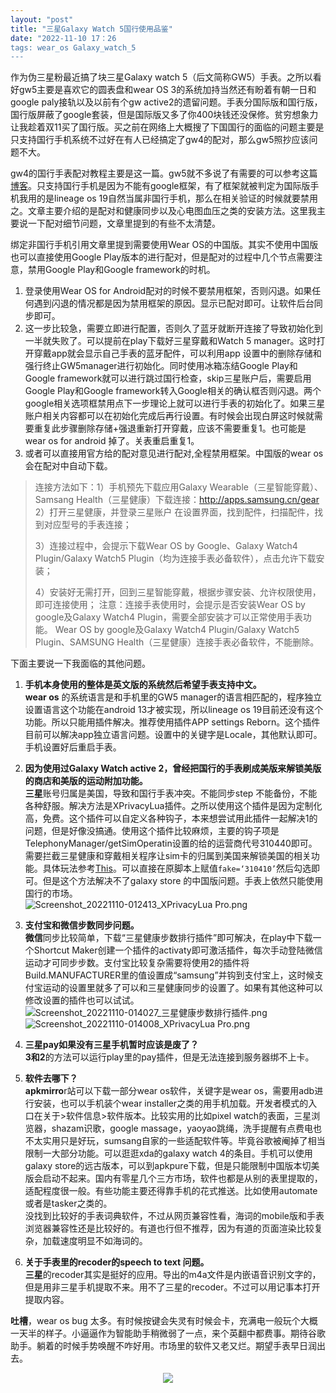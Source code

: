 ```yaml
---
layout: "post"
title: "三星Galaxy Watch 5国行使用品鉴"
date: "2022-11-10 17：26
tags: wear_os Galaxy_watch_5
---
```

作为伪三星粉最近搞了块三星Galaxy watch 5（后文简称GW5）手表。之所以看好gw5主要是喜欢它的圆表盘和wear OS 3的系统加持当然还有盼着有朝一日和google paly接轨以及以前有个gw active2的遗留问题。手表分国际版和国行版，国行版屏蔽了google套装，但是国际版又多了你400块钱还没保修。贫穷想象力让我趁着双11买了国行版。买之前在网络上大概搜了下国国行的面临的问题主要是只支持国行手机系统不过好在有人已经搞定了gw4的配对，那么gw5照抄应该问题不大。

gw4的国行手表配对教程主要是这一篇。gw5就不多说了有需要的可以参考这篇[博客](https://blog.xuegaogg.com/posts/1931/)。只支持国行手机是因为不能有google框架，有了框架就被判定为国际版手机我用的是lineage os 19自然当属非国行手机，那么在相关验证的时候就要禁用之。文章主要介绍的是配对和健康同步以及心电图血压之类的安装方法。这里我主要说一下配对细节问题，文章里提到的有些不太清楚。

绑定非国行手机引用文章里提到需要使用Wear OS的中国版。其实不使用中国版也可以直接使用Google Play版本的进行配对，但是配对的过程中几个节点需要注意，禁用Google Play和Google framework的时机。

1.  登录使用Wear OS for Android配对的时候不要禁用框架，否则闪退。如果任何遇到闪退的情况都是因为禁用框架的原因。显示已配对即可。让软件后台同步即可。  
2.  这一步比较急，需要立即进行配置，否则久了蓝牙就断开连接了导致初始化到一半就失败了。可以提前在play下载好三星穿戴和Watch 5 manager。这时打开穿戴app就会显示自己手表的蓝牙配件，可以利用app 设置中的删除存储和强行终止GW5manager进行初始化。同时使用冰箱冻结Google Play和Google framework就可以进行跳过国行检查，skip三星账户后，需要启用Google Play和Google framework转入Google相关的确认框否则闪退。两个google相关选项框禁用点下一步理论上就可以进行手表的初始化了。如果三星账户相关内容都可以在初始化完成后再行设置。有时候会出现白屏这时候就需要重复此步骤删除存储+强退重新打开穿戴，应该不需要重复1。也可能是wear os for android 掉了。关表重启重复1。  
3.  或者可以直接用官方给的配对意见进行配对,全程禁用框架。中国版的wear os会在配对中自动下载。  

> 连接方法如下：1）手机预先下载应用Galaxy Wearable（三星智能穿戴）、Samsang Health（三星健康）下载连接：http://apps.samsung.cn/gear
> 2）打开三星健康，并登录三星账户
> 在设置界面，找到配件，扫描配件，找到对应型号的手表连接；
>
> 3）连接过程中，会提示下载Wear OS by Google、Galaxy Watch4 Plugin/Galaxy Watch5 Plugin（均为连接手表必备软件），点击允许下载安装；
>
> 4）安装好无需打开，回到三星智能穿戴，根据步骤安装、允许权限使用，即可连接使用；
> 注意：连接手表使用时，会提示是否安装Wear OS by google及Galaxy Watch4 Plugin，需要全部安装才可以正常使用手表功能。
> Wear OS by google及Galaxy Watch4 Plugin/Galaxy Watch5 Plugin、SAMSUNG Health（三星健康）连接手表必备软件，不能删除。

下面主要说一下我面临的其他问题。

1.  **手机本身使用的整体是英文版的系统然后希望手表支持中文。**  
**wear os** 的系统语言是和手机里的GW5 manager的语言相匹配的，程序独立设置语言这个功能在android 13才被实现，所以lineage os 19目前还没有这个功能。所以只能用插件解决。推荐使用插件APP settings Reborn。这个插件目前可以解决app独立语言问题。设置中的关键字是Locale，其他默认即可。手机设置好后重启手表。  

2.  **因为使用过Galaxy Watch active 2，曾经把国行的手表刷成美版来解锁美版的商店和美版的运动附加功能。**  
**三星**账号归属是美国，导致和国行手表冲突。不能同步step 不能备份，不能各种舒服。解决方法是XPrivacyLua插件。之所以使用这个插件是因为定制化高，免费。这个插件可以自定义各种钩子，本来想尝试用此插件一起解决1的问题，但是好像没搞通。使用这个插件比较麻烦，主要的钩子项是TelephonyManager/getSimOperatin设置的给的运营商代号310440即可。需要拦截三星健康和穿戴相关程序让sim卡的归属到美国来解锁美国的相关功能。具体玩法参考[This](https://blog.1a23.com/2020/03/25/switch-galaxy-wearable-store-location-using-xprivacylua/)。可以直接在原脚本上赋值`fake=‘310410’`然后勾选即可。但是这个方法解决不了galaxy store 的中国版问题。手表上依然只能使用国行的市场。  
![Screenshot_20221110-012413_XPrivacyLua Pro.png](/assets/img/fd964aa6688a4aa39c618f6496122839.png)

3.  **支付宝和微信步数同步问题。**  
**微信**同步比较简单，下载“三星健康步数排行插件”即可解决，在play中下载一个Shortcut Maker创建一个插件的activaty即可激活插件，每次手动登陆微信运动才可同步步数。支付宝比较复杂需要将使用2的插件将Build.MANUFACTURER里的值设置成“samsung”并钩到支付宝上，这时候支付宝运动的设置里就多了可以和三星健康同步的设置了。如果有其他这种可以修改设置的插件也可以试试。  
![Screenshot_20221110-014027_三星健康步数排行插件.png](/assets/img/ecc55adf02424279995176b6d25e4373.png#center)
![Screenshot_20221110-014008_XPrivacyLua Pro.png](/assets/img/077f14dca7b0431cb51bcd70992e26b2.png)

4.  **三星pay如果没有三星手机暂时应该是废了？**  
**3和2**的方法可以运行play里的pay插件，但是无法连接到服务器绑不上卡。  
5.  **软件去哪下？**  
**apkmirro**r站可以下载一部分wear os软件，关键字是wear os，需要用adb进行安装，也可以手机装个wear installer之类的用手机加载。开发者模式的入口在关于>软件信息>软件版本。比较实用的比如pixel watch的表面，三星浏览器，shazam识歌，google massage，yaoyao跳绳，洗手提醒有点费电也不太实用只是好玩，sumsang自家的一些适配软件等。毕竟谷歌被阉掉了相当限制一大部分功能。可以逛逛xda的galaxy watch 4的条目。手机可以使用galaxy store的远古版本，可以到apkpure下载，但是只能限制中国版本切美版会启动不起来。国内有零星几个三方市场，软件也都是从别的表里提取的，适配程度很一般。有些功能主要还得靠手机的花式推送。比如使用automate或者是tasker之类的。  
没找到比较好的手表词典软件，不过从网页兼容性看，海词的mobile版和手表浏览器兼容性还是比较好的。有道也行但不推荐，因为有道的页面渲染比较复杂，加载速度明显不如海词的。
6.  **关于手表里的recoder的speech to text 问题。**  
**三星**的recoder其实是挺好的应用。导出的m4a文件是内嵌语音识别文字的，但是用非三星手机提取不来。用不了三星的recoder。不过可以用记事本打开提取内容。  


**吐槽**，wear os bug 太多。有时候按键会失灵有时候会卡，充满电一般玩个大概一天半的样子。小逼逼作为智能助手稍微弱了一点，来个英翻中都费事。期待谷歌助手。躺着的时候手势唤醒不咋好用。市场里的软件又老又烂。期望手表早日润出去。
<div align=center><img src="/assets/img/PXL_20221110_173812474.jpg" align=center></div>
